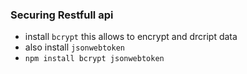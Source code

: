 ### Securing Restfull api

- install `bcrypt` this allows to encrypt and drcript data
- also install `jsonwebtoken`
- `npm install bcrypt jsonwebtoken`
